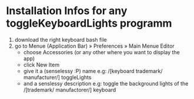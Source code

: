 # Installation Infos for any toggleKeyboardLights programm
1. download the right keyboard bash file
2. go to Menue (Application Bar) » Preferences » Main Menue Editor
   -  choose Accessories (or any other where you want to display the app)
   - click New Item
   - give it a (senselessy :P) name e.g: /[keyboard trademark/ manufacturer/] toggleLights
   - and a senslessy description e.g: toggle the background lights of the /[trademark/ manufactorer/] keyboard
